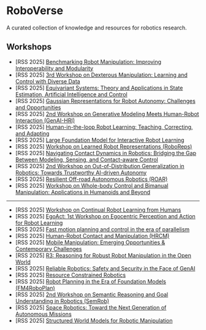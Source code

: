# RoboVerse
A curated collection of knowledge and resources for robotics research.
## Workshops
- [RSS 2025] [Benchmarking Robot Manipulation: Improving Interoperability and Modularity](https://www.robot-manipulation.org/events/workshops/rss-2025)
- [RSS 2025] [3rd Workshop on Dexterous Manipulation: Learning and Control with Diverse Data](https://dex-manipulation.github.io/rss2025/)
- [RSS 2025] [Equivariant Systems: Theory and Applications in State Estimation, Artificial Intelligence and Control](https://equisystems.github.io/)
- [RSS 2025] [Gaussian Representations for Robot Autonomy: Challenges and Opportunities](https://sites.google.com/view/gmm-workshop-rss25)
- [RSS 2025] [2nd Workshop on Generative Modeling Meets Human-Robot Interaction (GenAI-HRI)](https://sites.google.com/view/gai-hri)
- [RSS 2025] [Human-in-the-loop Robot Learning: Teaching, Correcting, and Adapting](https://hitl-robot-learning.github.io/)
- [RSS 2025] [Large Foundation Model for Interactive Robot Learning](https://lfmrss2025.weebly.com/)
- [RSS 2025] [Workshop on Learned Robot Representations (RoboReps)](https://rss25-roboreps.github.io/)
- [RSS 2025] [Navigating Contact Dynamics in Robotics: Bridging the Gap Between Modeling, Sensing, and Contact-aware Control](https://sites.google.com/colorado.edu/ws-contact-dynamics/home)
- [RSS 2025] [2nd Workshop on Out-of-Distribution Generalization in Robotics: Towards Trustworthy AI-driven Autonomy](https://sites.google.com/stanford.edu/ood-workshop-rss-25/home)
- [RSS 2025] [Resilient Off-road Autonomous Robotics (ROAR)](https://off-roaders.github.io/off-road-workshop-2025/)
- [RSS 2025] [Workshop on Whole-body Control and Bimanual Manipulation: Applications in Humanoids and Beyond](https://wcbm-workshop.github.io/)
---
- [RSS 2025] [Workshop on Continual Robot Learning from Humans](https://continual-robot-learning-from-humans.github.io/)
- [RSS 2025] [EgoAct: 1st Workshop on Egocentric Perception and Action for Robot Learning](https://egoact.github.io/rss2025/)
- [RSS 2025] [Fast motion planning and control in the era of parallelism](https://sites.google.com/rice.edu/parallelized-planning-control/)
- [RSS 2025] [Human-Robot Contact and Manipulation (HRCM)](https://hrcm-workshop.github.io/2025/)
- [RSS 2025] [Mobile Manipulation: Emerging Opportunities & Contemporary Challenges](https://rss-moma-2025.github.io/)
- [RSS 2025] [R3: Reasoning for Robust Robot Manipulation in the Open World](https://sites.google.com/view/rss2025r3/home)
- [RSS 2025] [Reliable Robotics: Safety and Security in the Face of GenAI](https://sites.google.com/view/rss2025-reliable-robotics/home)
- [RSS 2025] [Resource Constrained Robotics](https://sites.google.com/view/rc4roboticsrss25)
- [RSS 2025] [Robot Planning in the Era of Foundation Models (FM4RoboPlan)](https://sites.google.com/brown.edu/fm4roboplan)
- [RSS 2025] [2nd Workshop on Semantic Reasoning and Goal Understanding in Robotics (SemRob)](https://semrob.github.io/)
- [RSS 2025] [Space Robotics: Toward the Next Generation of Autonomous Missions](https://albee.github.io/space-robotics-rss/)
- [RSS 2025] [Structured World Models for Robotic Manipulation](https://swomo-rss.github.io/)
